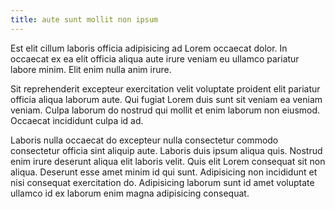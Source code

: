 ```yaml
---
title: aute sunt mollit non ipsum
---
```


Est elit cillum laboris officia adipisicing ad Lorem occaecat dolor. In occaecat ex ea elit officia aliqua aute irure veniam eu ullamco pariatur labore minim. Elit enim nulla anim irure.

Sit reprehenderit excepteur exercitation velit voluptate proident elit pariatur officia aliqua laborum aute. Qui fugiat Lorem duis sunt sit veniam ea veniam veniam. Culpa laborum do nostrud qui mollit et enim laborum non eiusmod. Occaecat incididunt culpa id ad.

Laboris nulla occaecat do excepteur nulla consectetur commodo consectetur officia sint aliquip aute. Laboris duis ipsum aliqua quis. Nostrud enim irure deserunt aliqua elit laboris velit. Quis elit Lorem consequat sit non aliqua. Deserunt esse amet minim id qui sunt. Adipisicing non incididunt et nisi consequat exercitation do. Adipisicing laborum sunt id amet voluptate ullamco id ex laborum enim magna adipisicing consequat.